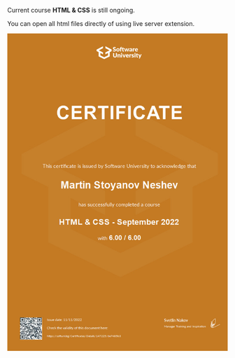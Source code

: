 Current course **HTML & CSS** is still ongoing.

You can open all html files directly of using live server extension.


![This is an image](/HTML_CSS.jpg)
